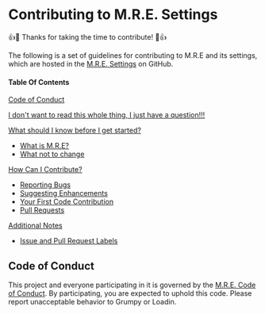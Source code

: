 # Contributing to M.R.E. Settings

:+1::tada: Thanks for taking the time to contribute! :tada::+1:

The following is a set of guidelines for contributing to M.R.E and its settings, which are hosted in the [M.R.E. Settings](https://github.com/coffeearma/TMF_M.R.E-settings) on GitHub.

#### Table Of Contents

[Code of Conduct](#code-of-conduct)

[I don't want to read this whole thing, I just have a question!!!](#i-dont-want-to-read-this-whole-thing-i-just-have-a-question)

[What should I know before I get started?](#what-should-i-know-before-i-get-started)
  * [What is M.R.E?](#whatis)
  * [What not to change](#whatnot)

[How Can I Contribute?](#how-can-i-contribute)
  * [Reporting Bugs](#reporting-bugs)
  * [Suggesting Enhancements](#suggesting-enhancements)
  * [Your First Code Contribution](#your-first-code-contribution)
  * [Pull Requests](#pull-requests)


[Additional Notes](#additional-notes)
  * [Issue and Pull Request Labels](#issue-and-pull-request-labels)

## Code of Conduct

This project and everyone participating in it is governed by the [M.R.E. Code of Conduct](CODE_OF_CONDUCT.md). By participating, you are expected to uphold this code. Please report unacceptable behavior to Grumpy or Loadin.

